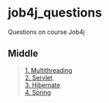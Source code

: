 # job4j_questions
Questions on course Job4j

## Middle
>[1. Multithreading](Multithreading.md)  
>[2. Servlet](Servlet.md)  
>[3. Hibernate](Hibernate.md)  
>[4. Spring](Spring.md)
